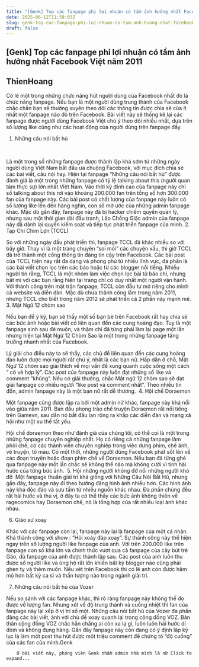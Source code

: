 ```yaml
---
title: "[Genk] Top các fanpage phi lợi nhuận có tầm ảnh hưởng nhất Facebook Việt năm 2011"
date: 2025-06-12T11:59:03Z
slug: genk-top-cac-fanpage-phi-loi-nhuan-co-tam-anh-huong-nhat-facebook-viet-nam-2011
draft: false
---
```


## [Genk] Top các fanpage phi lợi nhuận có tầm ảnh hưởng nhất Facebook Việt năm 2011

## ThienHoang

Có lẽ một trong những chức năng hút người dùng của Facebook nhất đó là chức năng fanpage. Nếu bạn là một người dùng trung thành của Facebook chắc chắn bạn sẽ thường xuyên theo dõi các thông tin được chia sẻ của ít nhất một fanpage nào đó trên Facebook. Bài viết này sẽ thống kê lại các fanpage được người dùng Facebook Việt chú ý theo dõi nhiều nhất, dựa trên số lượng like cũng như các hoạt động của người dùng trên fanpage đấy.

1. Những câu nói bất hủ

​

Là một trong số những fanpage được thành lập khá sớm từ những ngày người dùng Việt Nam bắt đầu ưa chuộng Facebook, với mục đích chia sẻ các bài viết, câu nói hay. Hiện tại fanpage “Những câu nói bất hủ” được đánh giá là một trong những fanpage có tỷ lệ talking about this (người quan tâm thực sự) lớn nhất Việt Nam. Vào thời kỳ đỉnh cao của fanpage này chỉ số talking about this rơi vào khoảng 200.000 fan trên tổng số hơn 300.000 fan của fanpage này. Các bài post có chất lượng của fanpage này luôn có số lượng like lên đến hàng nghìn, con số mơ ước của những admin fanpage khác. Mặc dù gần đây, fanpage này đã bị hacker chiếm quyền quản lý, nhưng sau một thời gian dài đấu tranh, Lão Chồng Giặc admin của fanpage này đã dành lại quyền kiểm soát và tiếp tục phát triển fanpage của mình.
2. Tạp Chí Chim Lợn (TCCL)


So với những ngày đầu phát triển thì, fanpage TCCL đã khác nhiều so với bây giờ. Thay vì là một trang chuyên “soi mói” các chuyện xấu, thì giờ TCCL đã trở thành một cổng thông tin đáng tin cậy trên Facebook. Các bài post của TCCL hiện nay rất đa dạng và phong phú từ nhiều lĩnh vực, đa phần là các bài viết chọn lọc trên các báo hoặc từ các blogger nổi tiếng. Nhiều người tin rằng, TCCL là một nhóm làm việc chọn lọc bài từ báo chí, nhưng bật mí với các bạn rằng hiện tại trang chỉ có duy nhất một người vận hành. Với thành công trên mặt trận fanpage, TCCL còn đầu tư mở riêng cho mình cả website và diễn đàn. Mặc dù chưa thành công lắm trong năm 2011, nhưng TCCL cho biết trong năm 2012 sẽ phát triển cả 2 phần này mạnh mẽ.​
3. Mật Ngữ 12 chòm sao


Nếu bạn để ý kỹ, bạn sẽ thấy một số bạn bè trên Facebook rất hay chia sẻ các bức ảnh hoặc bài viết có liên quan đến các cung hoàng đạo. Tuy là một fanpage sinh sau đẻ muộn, và thậm chí đã từng phải làm lại page một lần nhưng hiện tại Mật Ngữ 12 Chòm Sao là một trong những fanpage tăng trưởng nhanh nhất của Facebook. 

Lý giải cho điều này ta sẽ thấy, các chủ đề liên quan đến các cung hoàng đạo luôn được mọi người rất chú ý, nhất là các bạn nữ. Hấp dẫn ở chỗ, Mật Ngữ 12 chòm sao giải thích về mọi vấn đề xung quanh cuộc sống một cách “ có vẻ hợp lý”. Các post của fanpage này luôn đạt những số like và comment “khủng”. Nếu có giải thưởng, chắc Mật ngữ 12 chòm sao sẽ đạt giải fanpage có nhiều người “like post và comment nhất”. Theo nhiều tin đồn, admin fanpage này là một bạn nữ rất dễ thương.
​
4. Hội chế Doraemon



Một fanpage cũng được lập ra bởi một admin nữ khác, fanpage này khá nổi vào giữa năm 2011. Ban đầu phong trào chế truyện Doraemon rất nổi tiếng trên Gamevn, sau dần nó bắt đầu lan rộng ra khắp các diễn đàn và mạng xã hội như một xu thế tất yếu. 

Hội chế doraemon theo như đánh giá của chúng tôi, có thể coi là một trong những fanpage chuyên nghiệp nhất. Họ có riêng cả những fanpage làm phôi chế, có các thành viên chuyên nghiệp trong việc dựng phim, chế ảnh, vẽ truyện, tô màu. Có một thời, những người dùng Facebook phát sốt lên về các đoạn truyện hoặc đoạn phim chế về Doraemon. Nếu bạn đã từng ghé qua fanpage này một lần chắc sẽ không thể nào mà không cười vì tính hài hước của từng bức ảnh.
​
5. Hội những người không đỡ nổi những người khó đỡ
​
Một fanpage thuần giải trí khá giống với Những Câu Nói Bất Hủ, nhưng gần đây, fanpage này đi theo hướng đăng hình ảnh nhiều hơn. Các hình ảnh này khá độc đáo và sưu tầm từ nhiều nguồn khác nhau. Đa phần chúng đều rất hài hước và thú vị, ở đây ta có thể thấy các bức ảnh không thiên về ragecomics hay Doraemon chế, nó là tổng hợp của rất nhiều loại ảnh khác nhau.

6. Giáo sư xoay

Khác với các fanpage còn lại, fanpage này lại là fanpage của một cá nhân. Khá thành công với show : “Hỏi xoáy đáp xoay”. Sự thành công này thể hiện ngay trên số lượng người like fanpage của anh. Với trên 200.000 like trên fanpage  con số khá lớn và chính thức vượt qua cả fanpage của cây bút trẻ Gào, dù fanpage của anh được thành lập sau. Các post của anh luôn thu được số người like và ủng hộ rất lớn khiến bất kỳ blogger nào cũng phải ghen tỵ và thèm muốn. Nếu xét trên Facebook thì có lẽ anh còn được hâm mộ hơn bất kỳ ca sĩ và thần tượng nào trong ngành giải trí.

7. Những câu nói bất hủ của Vozer

 

Nếu so sánh với các fanpage khác, thì rõ ràng fanpage này không thể đọ được về lượng fan. Nhưng xét về độ trung thành và cuồng nhiệt thì fan của fanpage này lại xếp ở vị trí số một. Những câu nói bất hủ của Vozer đa phần đăng các bài viết, ảnh với chủ đề xoay quanh lại trong cộng đồng VOZ. Bản thân cộng đồng VOZ chắc hẳn chẳng ai còn xa lạ gì, luôn luôn hài hước dí dỏm và không đụng hàng. Gần đây fanpage này còn đang có ý định lập kỷ lục là làm một post thu hút được một triệu comment để chứng tỏ “độ cuồng” của các fan của mình.​Genk​




	
		
		Ở bài viết này, phóng viên Genk nhầm admin nhà mình là nữ Click to expand...